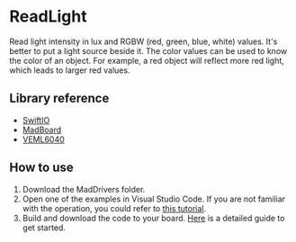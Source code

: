 # ReadLight

Read light intensity in lux and RGBW (red, green, blue, white) values. It's better to put a light source beside it. The color values can be used to know the color of an object. For example, a red object will reflect more red light, which leads to larger red values.

## Library reference

* [SwiftIO](https://github.com/madmachineio/SwiftIO)
* [MadBoard](https://github.com/madmachineio/MadBoards)
* [VEML6040](https://github.com/madmachineio/MadDrivers/tree/main/Sources/VEML6040/VEML6040.swift)


## How to use

1. Download the MadDrivers folder.
2. Open one of the examples in Visual Studio Code. If you are not familiar with the operation, you could refer to [this tutorial](https://docs.madmachine.io/how-to/open-project).
3. Build and download the code to your board. [Here](https://docs.madmachine.io/overview/run-your-first-project) is a detailed guide to get started.